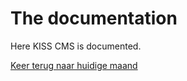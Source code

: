 # The documentation

Here KISS CMS is documented.

[Keer terug naar huidige maand](https://blog.roelfrenkema.com/index.php?p=0&dir=02.GGZ) 
